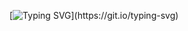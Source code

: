 [![Typing SVG](https://readme-typing-svg.herokuapp.com?color=F7F7F7&background=3CA0FF00&center=true&vCenter=true&height=60&lines=Hi+there+!!+I+am+Gokul+Sai.)](https://git.io/typing-svg)
